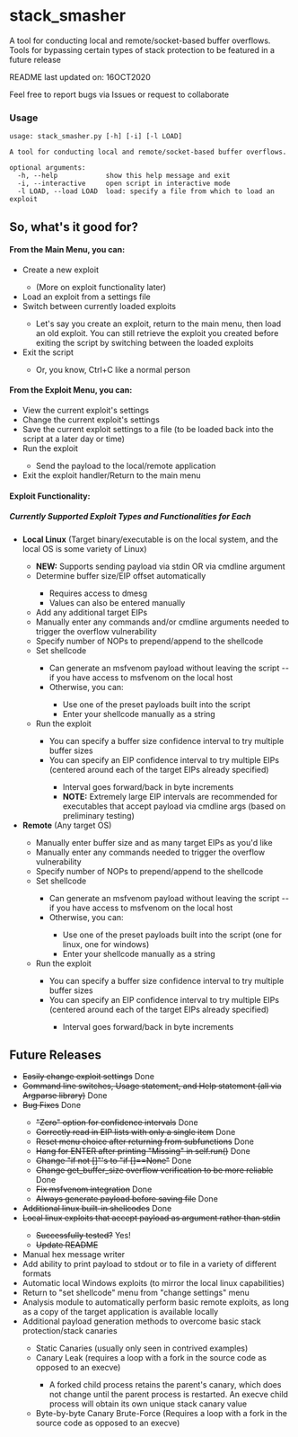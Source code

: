 # stack_smasher
A tool for conducting local and remote/socket-based buffer overflows.
Tools for bypassing certain types of stack protection to be featured in a future release

README last updated on: 16OCT2020

Feel free to report bugs via Issues or request to collaborate

### Usage

```
usage: stack_smasher.py [-h] [-i] [-l LOAD]

A tool for conducting local and remote/socket-based buffer overflows.     

optional arguments:
  -h, --help            show this help message and exit
  -i, --interactive     open script in interactive mode
  -l LOAD, --load LOAD  load: specify a file from which to load an exploit
```

## So, what's it good for?

#### From the Main Menu, you can:
<ul>
  <li>Create a new exploit</li>
  <ul>
    <li>(More on exploit functionality later)</li>
  </ul>
  <li>Load an exploit from a settings file</li>
  <li>Switch between currently loaded exploits</li>
  <ul>
    <li>Let's say you create an exploit, return to the main menu, then load an old exploit. You can still retrieve the exploit you created before exiting the script by switching between the loaded exploits</li>
  </ul>
  <li>Exit the script</li>
  <ul>
    <li>Or, you know, Ctrl+C like a normal person</li>
  </ul>
</ul>
  
#### From the Exploit Menu, you can:
<ul>
  <li>View the current exploit's settings</li>
  <li>Change the current exploit's settings</li>
  <li>Save the current exploit settings to a file (to be loaded back into the script at a later day or time)</li>
  <li>Run the exploit</li>
  <ul>
    <li>Send the payload to the local/remote application</li>
  </ul>
  <li>Exit the exploit handler/Return to the main menu</li>
</ul>      

#### Exploit Functionality:
##### Currently Supported Exploit Types and Functionalities for Each
<ul>
  <li><strong>Local Linux</strong> (Target binary/executable is on the local system, and the local OS is some variety of Linux)</li>
  <ul>
    <li><strong>NEW:</strong> Supports sending payload via stdin OR via cmdline argument</li>
    <li>Determine buffer size/EIP offset automatically</li>
    <ul>
      <li>Requires access to dmesg</li>
      <li>Values can also be entered manually</li>
    </ul>
    <li>Add any additional target EIPs</li>
    <li>Manually enter any commands and/or cmdline arguments needed to trigger the overflow vulnerability</li>
    <li>Specify number of NOPs to prepend/append to the shellcode</li>
    <li>Set shellcode</li>
    <ul>
      <li>Can generate an msfvenom payload without leaving the script -- if you have access to msfvenom on the local host</li>
      <li>Otherwise, you can:</li>
      <ul>
        <li>Use one of the preset payloads built into the script</li>
        <li>Enter your shellcode manually as a string</li>
      </ul>
    </ul>
    <li>Run the exploit</li>
    <ul>
      <li>You can specify a buffer size confidence interval to try multiple buffer sizes</li>
      <li>You can specify an EIP confidence interval to try multiple EIPs (centered around each of the target EIPs already specified)</li>
      <ul>
        <li>Interval goes forward/back in byte increments</li>
        <li><strong>NOTE:</strong> Extremely large EIP intervals are recommended for executables that accept payload via cmdline args (based on preliminary testing)</li>
      </ul>
    </ul>
  </ul>
  <li><strong>Remote</strong> (Any target OS)</li>
  <ul>
    <li>Manually enter buffer size and as many target EIPs as you'd like</li>
    <li>Manually enter any commands needed to trigger the overflow vulnerability</li>
    <li>Specify number of NOPs to prepend/append to the shellcode</li>
    <li>Set shellcode</li>
    <ul>
      <li>Can generate an msfvenom payload without leaving the script -- if you have access to msfvenom on the local host</li>
      <li>Otherwise, you can:</li>
      <ul>
        <li>Use one of the preset payloads built into the script (one for linux, one for windows)</li>
        <li>Enter your shellcode manually as a string</li>
      </ul>
    </ul>
    <li>Run the exploit</li>
    <ul>
      <li>You can specify a buffer size confidence interval to try multiple buffer sizes</li>
      <li>You can specify an EIP confidence interval to try multiple EIPs (centered around each of the target EIPs already specified)</li>
      <ul>
        <li>Interval goes forward/back in byte increments</li>
      </ul>
    </ul>
  </ul>
</ul>
  
    
## Future Releases
<ul>
  <li><del>Easily change exploit settings</del> Done</li>
  <li><del>Command line switches, Usage statement, and Help statement (all via Argparse library)</del> Done</li>
  <li><del>Bug Fixes</del> Done</li>
    <ul>
      <li><del>"Zero" option for confidence intervals</del> Done</li>
      <li><del>Correctly read in EIP lists with only a single item</del> Done</li>
      <li><del>Reset menu choice after returning from subfunctions</del> Done</li>
      <li><del>Hang for ENTER after printing "Missing" in self.run()</del> Done</li>
      <li><del>Change "if not []"'s to "if []==None"</del> Done</li>
      <li><del>Change get_buffer_size overflow verification to be more reliable</del> Done</li>
      <li><del>Fix msfvenom integration</del> Done</li>
      <li><del>Always generate payload before saving file</del> Done</li>
    </ul>
  <li><del>Additional linux built-in shellcodes</del> Done</li>
  <li><del>Local linux exploits that accept payload as argument rather than stdin</del></li>
    <ul>
      <li><del>Successfully tested?</del> Yes!</li>
      <li><del>Update README</del></li>
    </ul>
  <li>Manual hex message writer</li>
  <li>Add ability to print payload to stdout or to file in a variety of different formats</li>
  <li>Automatic local Windows exploits (to mirror the local linux capabilities)</li>
  <li>Return to "set shellcode" menu from "change settings" menu</li>
  <li>Analysis module to automatically perform basic remote exploits, as long as a copy of the target application is available locally</li>
  <li>Additional payload generation methods to overcome basic stack protection/stack canaries</li>
  <ul>
    <li>Static Canaries (usually only seen in contrived examples)</li>
    <li>Canary Leak (requires a loop with a fork in the source code as opposed to an execve)</li>
    <ul>
      <li>A forked child process retains the parent's canary, which does not change until the parent process is restarted. An execve child process will obtain its own unique stack canary value</li>
    </ul>
    <li>Byte-by-byte Canary Brute-Force (Requires a loop with a fork in the source code as opposed to an execve)</li>
  </ul>
</ul>
  
 </ul>
